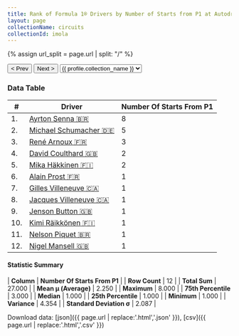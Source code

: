 ```yaml
---
title: Rank of Formula 1® Drivers by Number of Starts from P1 at Autodromo Enzo e Dino Ferrari
layout: page
collectionName: circuits
collectionId: imola
---
```


{% assign url_split = page.url | split: "/" %}
<div id="collection-navigation">
<button onclick="selector.options[selector.selectedIndex-1].value && (window.location = selector.options[selector.selectedIndex-1].value);">&lt; Prev</button>
<button onclick="selector.options[selector.selectedIndex+1].value && (window.location = selector.options[selector.selectedIndex+1].value);">Next &gt;</button>
<select id="selector" onchange="this.options[this.selectedIndex].value && (window.location = this.options[this.selectedIndex].value);">
  {% for collectionId in site.data[page.collectionName].refs %}
    {% if collectionId == page.collectionId %}
      {% assign selected = "selected" %}
    {% else %}
      {% assign selected = "" %}
    {% endif %}
    {% assign profile = site.data[page.collectionName][collectionId].profile %}
    <option value="/f1/{{ page.collectionName }}/{{ collectionId }}/{{ url_split[4] }}" {{ selected }}>{{ profile.collection_name }}</option>
  {% endfor %}
</select>
</div>

<canvas id="chart" width="400" height="180"></canvas>
<script>
var data = {
  "labels" : [
    "Ayrton Senna",
    "Michael Schumacher",
    "René Arnoux",
    "David Coulthard",
    "Mika Häkkinen",
    "Alain Prost",
    "Gilles Villeneuve",
    "Jacques Villeneuve",
    "Jenson Button",
    "Kimi Räikkönen",
    "Nelson Piquet",
    "Nigel Mansell"
  ],
  "datasets" : [
    {
      "label" : "Number Of Starts From P1",
      "data" : [
        8,
        5,
        3,
        2,
        2,
        1,
        1,
        1,
        1,
        1,
        1,
        1
      ],
      "borderColor" : [
        "#1D181E",
        "#1D181E",
        "#1D181E",
        "#1D181E",
        "#1D181E",
        "#1D181E",
        "#1D181E",
        "#1D181E",
        "#1D181E",
        "#1D181E",
        "#1D181E",
        "#1D181E"
      ],
      "borderWidth" : 1,
      "backgroundColor" : [
        "#9C8E8D",
        "#9C8E8D",
        "#9C8E8D",
        "#9C8E8D",
        "#9C8E8D",
        "#9C8E8D",
        "#9C8E8D",
        "#9C8E8D",
        "#9C8E8D",
        "#9C8E8D",
        "#9C8E8D",
        "#9C8E8D"
      ]
    }
  ]
};
var options = {
  legend: {
    display: false
  },
  scales: {
    xAxes: [{
      ticks: {
        beginAtZero: true,
        maxRotation: 180,
        display: window.innerWidth > 800
      }
    }],
    yAxes: [{
      ticks: {
        beginAtZero: true
      }
    }]
  },
  onResize: function(chart, size) {
    chart.options.scales.xAxes[0].ticks.display = size.width > 800;
  }
};
var chart = new Chart("chart", {
    data: data,
    type: 'bar',
    options: options
});
</script>



### Data Table

| # | Driver | Number Of Starts From P1 |
|--|--|--|
| 1. | [Ayrton Senna 🇧🇷](/f1/drivers/senna) | 8 |
| 2. | [Michael Schumacher 🇩🇪](/f1/drivers/michael_schumacher) | 5 |
| 3. | [René Arnoux 🇫🇷](/f1/drivers/arnoux) | 3 |
| 4. | [David Coulthard 🇬🇧](/f1/drivers/coulthard) | 2 |
| 5. | [Mika Häkkinen 🇫🇮](/f1/drivers/hakkinen) | 2 |
| 6. | [Alain Prost 🇫🇷](/f1/drivers/prost) | 1 |
| 7. | [Gilles Villeneuve 🇨🇦](/f1/drivers/gilles_villeneuve) | 1 |
| 8. | [Jacques Villeneuve 🇨🇦](/f1/drivers/villeneuve) | 1 |
| 9. | [Jenson Button 🇬🇧](/f1/drivers/button) | 1 |
| 10. | [Kimi Räikkönen 🇫🇮](/f1/drivers/raikkonen) | 1 |
| 11. | [Nelson Piquet 🇧🇷](/f1/drivers/piquet) | 1 |
| 12. | [Nigel Mansell 🇬🇧](/f1/drivers/mansell) | 1 |

#### Statistic Summary

| **Column** | **Number Of Starts From P1** |
| **Row Count** | 12 |
| **Total Sum** | 27.000 |
| **Mean μ (Average)** | 2.250 |
| **Maximum** | 8.000 |
| **75th Percentile** | 3.000 |
| **Median** | 1.000 |
| **25th Percentile** | 1.000 |
| **Minimum** | 1.000 |
| **Variance** | 4.354 |
| **Standard Deviation σ** | 2.087 |

Download data: [json]({{ page.url | replace:'.html','.json' }}), [csv]({{ page.url | replace:'.html','.csv' }})
